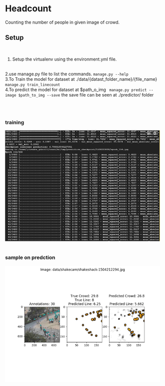 # Headcount
Counting the number of people in given image of crowd.
<br>
## Setup
<p>
<br>


1. Setup the virtualenv using the environment.yml file.
<br>
2.use manage.py file to list the commands.
<code>manage.py --help</code>  
<br>
3.To Train the model for dataset at ./data/{datast_folder_name}/{file_name}
<code> manage.py train_linecount</code>
<br>
4.To predict the model for dataset at $path_o_img
<code> manage.py predict --image $path_to_img --save</code>
the save file can be seen at ./predictor/ folder
</p>

<br>
<br>

### training
![training](train.PNG)
<br><br>
### sample on predction
![prediction](shakeshack-1504212294.jpg)
